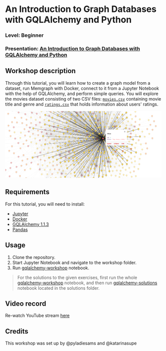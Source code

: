 
# An Introduction to Graph Databases with GQLAlchemy and Python
### Level: Beginner 
### Presentation: [An Introduction to Graph Databases with GQLAlchemy and Python](workshop/gqlalchemy-presentation.pdf)

## Workshop description
Through this tutorial, you will learn how to create a graph model from a dataset, run Memgraph with Docker, connect to it from a Jupyter Notebook with the help of GQLAlchemy, and perform simple queries. You will explore the movies dataset consisting of two CSV files: [`movies.csv`](data/movies.csv) containing movie title and genre and [`ratings.csv`](data/ratings.csv) that holds information about users' ratings.

![toy-story-preview](img/toy-story-preview.png)

## Requirements
For this tutorial, you will need to install:

- [Jupyter](https://jupyter.org/install)
- [Docker](https://docs.docker.com/get-docker/)
- [GQLAlchemy 1.1.3](https://pypi.org/project/gqlalchemy/1.1.3/)
- [Pandas](https://pypi.org/project/pandas/)

## Usage
1. Clone the repository.
2. Start Jupyter Notebook and navigate to the workshop folder.
3. Run [gqlalchemy-workshop](workshop/gqlalchemy-workshop.ipynb) notebook.

> For the solutions to the given exercises, first run the whole [gqlalchemy-workshop](workshop/gqlalchemy-workshop.ipynb) notebook, and then run [gqlalchemy-solutions](solutions/gqlalchemy-solutions.ipynb) notebook located in the solutions folder.

## Video record
Re-watch YouTube stream [here](https://youtu.be/Ay3C-vnCjCk)

## Credits
This workshop was set up by @pyladiesams and @katarinasupe
